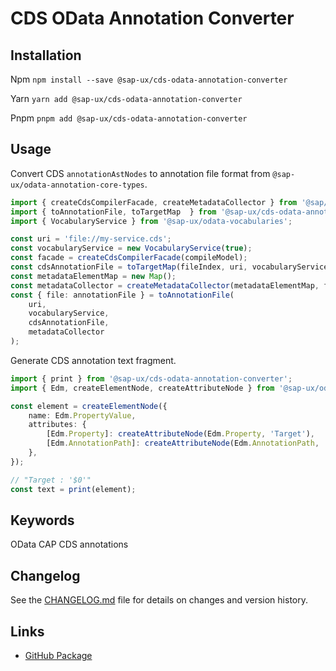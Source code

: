 # CDS OData Annotation Converter

## Installation
Npm
`npm install --save @sap-ux/cds-odata-annotation-converter`

Yarn
`yarn add @sap-ux/cds-odata-annotation-converter`

Pnpm
`pnpm add @sap-ux/cds-odata-annotation-converter`

## Usage

Convert CDS `annotationAstNodes` to annotation file format from `@sap-ux/odata-annotation-core-types`.

```Typescript
import { createCdsCompilerFacade, createMetadataCollector } from '@sap/ux-cds-compiler-facade';
import { toAnnotationFile, toTargetMap  } from '@sap-ux/cds-odata-annotation-converter';
import { VocabularyService } from '@sap-ux/odata-vocabularies';

const uri = 'file://my-service.cds';
const vocabularyService = new VocabularyService(true);
const facade = createCdsCompilerFacade(compileModel);
const cdsAnnotationFile = toTargetMap(fileIndex, uri, vocabularyService, facade);
const metadataElementMap = new Map();
const metadataCollector = createMetadataCollector(metadataElementMap, facade);
const { file: annotationFile } = toAnnotationFile(
    uri,
    vocabularyService,
    cdsAnnotationFile,
    metadataCollector
);
```

Generate CDS annotation text fragment. 

```Typescript
import { print } from '@sap-ux/cds-odata-annotation-converter';
import { Edm, createElementNode, createAttributeNode } from '@sap-ux/odata-annotation-core-types';

const element = createElementNode({
    name: Edm.PropertyValue,
    attributes: {
        [Edm.Property]: createAttributeNode(Edm.Property, 'Target'),
        [Edm.AnnotationPath]: createAttributeNode(Edm.AnnotationPath, '$0')
    },
});

// "Target : '$0'"
const text = print(element);
```

## Keywords
OData CAP CDS annotations

## Changelog

See the [CHANGELOG.md](https://github.com/SAP/open-ux-tools/blob/main/packages/cds-odata-annotation-converter/CHANGELOG.md) file for details on changes and version history.
## Links

- [GitHub Package](https://github.com/SAP/open-ux-tools/tree/main/packages/cds-odata-annotation-converter)
